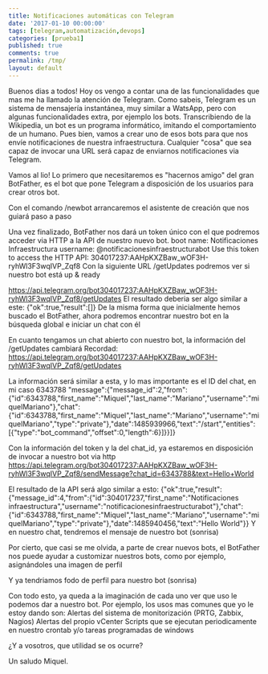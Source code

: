 ```yaml
---
title: Notificaciones automáticas con Telegram
date: '2017-01-10 00:00:00'
tags: [telegram,automatización,devops]
categories: [prueba1]
published: true
comments: true
permalink: /tmp/
layout: default
---
```


Buenos dias a todos!
Hoy os vengo a contar una de las funcionalidades  que mas me ha llamado la atención de Telegram.
Como sabeis, Telegram es un sistema de mensajería instantánea, muy similar a WatsApp, pero con algunas funcionalidades extra, por ejemplo los bots.
Transcribiendo de la Wikipedia, un bot es un programa informático, imitando el comportamiento de un humano. Pues bien, vamos a crear uno de esos bots para que nos envíe notificaciones de nuestra infraestructura. Cualquier "cosa" que sea capaz de invocar una URL será capaz de enviarnos notificaciones via Telegram.

Vamos al lio!
Lo primero que necesitaremos es "hacernos amigo" del gran BotFather, es el bot que pone Telegram a disposición de los usuarios para crear otros bot.


Con el comando /newbot arrancaremos el asistente de creación que nos guiará paso a paso

 


Una vez finalizado, BotFather nos dará un token único con el que podremos acceder via HTTP a la API de nuestro nuevo bot.
boot name: Notificaciones Infraestructura
username: @notificacionesinfraestructurabot
Use this token to access the HTTP API:
304017237:AAHpKXZBaw_wOF3H-ryhWl3F3wqIVP_Zqf8
Con la siguiente URL /getUpdates podremos ver si nuestro bot está up & ready
 
https://api.telegram.org/bot304017237:AAHpKXZBaw_wOF3H-ryhWl3F3wqIVP_Zqf8/getUpdates
El resultado deberia ser algo similar a este:
{"ok":true,"result":[]}
De la misma forma que inicialmente hemos buscado el BotFather, ahora podremos encontrar nuestro bot en la búsqueda global e iniciar un chat con él



En cuanto tengamos un chat abierto con nuestro bot, la información del /getUpdates cambiará
Recordad:  https://api.telegram.org/bot304017237:AAHpKXZBaw_wOF3H-ryhWl3F3wqIVP_Zqf8/getUpdates
 
La información será similar a esta, y lo mas importante es el ID del chat, en mi caso 6343788
"message":{"message_id":2,"from":{"id":6343788,"first_name":"Miquel","last_name":"Mariano","username":"miquelMariano"},"chat":{"id":6343788,"first_name":"Miquel","last_name":"Mariano","username":"miquelMariano","type":"private"},"date":1485939966,"text":"/start","entities":[{"type":"bot_command","offset":0,"length":6}]}}]}

Con la información del token y la del chat_id, ya estaremos en disposición de invocar a nuestro bot via http
https://api.telegram.org/bot304017237:AAHpKXZBaw_wOF3H-ryhWl3F3wqIVP_Zqf8/sendMessage?chat_id=6343788&text=Hello+World

El resultado de la API será algo similar a esto:
{"ok":true,"result":{"message_id":4,"from":{"id":304017237,"first_name":"Notificaciones infraestructura","username":"notificacionesinfraestructurabot"},"chat":{"id":6343788,"first_name":"Miquel","last_name":"Mariano","username":"miquelMariano","type":"private"},"date":1485940456,"text":"Hello World"}}
 Y en nuestro chat, tendremos el mensaje de nuestro bot (sonrisa)

Por cierto, que casi se me olvida, a parte de crear nuevos bots, el BotFather nos puede ayudar a customizar nuestros bots, como por ejemplo, asignándoles una imagen de perfil
 


 
Y ya tendriamos fodo de perfil para nuestro bot (sonrisa)
 

 
Con todo esto, ya queda a la imaginación de cada uno ver que uso le podemos dar a nuestro bot. 
Por ejemplo, los usos mas comunes que yo le estoy dando son:
Alertas del sistema de monitorización (PRTG, Zabbix, Nagios)
Alertas del propio vCenter
Scripts que se ejecutan periodicamente en nuestro crontab y/o tareas programadas de windows
 
¿Y a vosotros, que utilidad se os ocurre?
 
Un saludo
Miquel.